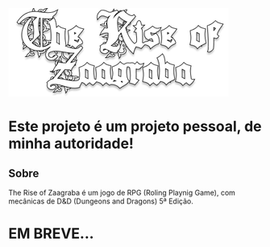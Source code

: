 <img src="./img/logo.png">

# Este projeto é um projeto pessoal, de minha autoridade!


## Sobre
The Rise of Zaagraba é um jogo de RPG (Roling Playnig Game), com mecânicas de D&D (Dungeons and Dragons) 5ª Edição. 

# EM BREVE...